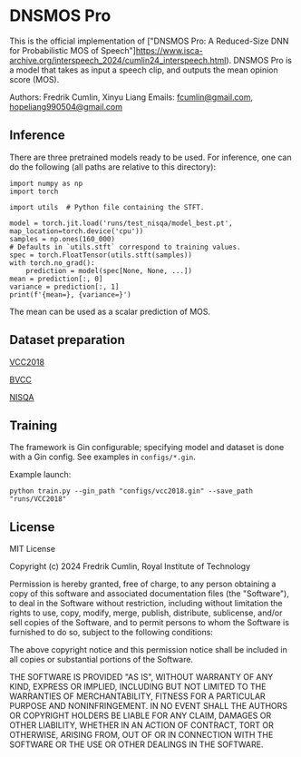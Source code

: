 # DNSMOS Pro

This is the official implementation of ["DNSMOS Pro: A Reduced-Size DNN for Probabilistic MOS of Speech"]https://www.isca-archive.org/interspeech_2024/cumlin24_interspeech.html). DNSMOS Pro is a model that takes as input a speech clip, and outputs the mean opinion score (MOS).

Authors: Fredrik Cumlin, Xinyu Liang
Emails: fcumlin@gmail.com, hopeliang990504@gmail.com

## Inference

There are three pretrained models ready to be used. For inference, one can do the following (all paths are relative to this directory):
```
import numpy as np
import torch

import utils  # Python file containing the STFT.

model = torch.jit.load('runs/test_nisqa/model_best.pt', map_location=torch.device('cpu'))
samples = np.ones(160_000)
# Defaults in `utils.stft` correspond to training values.
spec = torch.FloatTensor(utils.stft(samples))
with torch.no_grad():
    prediction = model(spec[None, None, ...])
mean = prediction[:, 0]
variance = prediction[:, 1]
print(f'{mean=}, {variance=}')
```
The mean can be used as a scalar prediction of MOS.
## Dataset preparation
[VCC2018](https://github.com/unilight/LDNet/tree/main/data)

[BVCC](https://zenodo.org/records/6572573#.Yphw5y8RprQ)

[NISQA](https://github.com/gabrielmittag/NISQA/wiki/NISQA-Corpus)

## Training
The framework is Gin configurable; specifying model and dataset is done with a Gin config. See examples in `configs/*.gin`.

Example launch:
```
python train.py --gin_path "configs/vcc2018.gin" --save_path "runs/VCC2018"
```
## License
MIT License

Copyright (c) 2024 Fredrik Cumlin, Royal Institute of Technology

Permission is hereby granted, free of charge, to any person obtaining
a copy of this software and associated documentation files (the
"Software"), to deal in the Software without restriction, including
without limitation the rights to use, copy, modify, merge, publish,
distribute, sublicense, and/or sell copies of the Software, and to
permit persons to whom the Software is furnished to do so, subject to
the following conditions:

The above copyright notice and this permission notice shall be
included in all copies or substantial portions of the Software.

THE SOFTWARE IS PROVIDED "AS IS", WITHOUT WARRANTY OF ANY KIND,
EXPRESS OR IMPLIED, INCLUDING BUT NOT LIMITED TO THE WARRANTIES OF
MERCHANTABILITY, FITNESS FOR A PARTICULAR PURPOSE AND
NONINFRINGEMENT. IN NO EVENT SHALL THE AUTHORS OR COPYRIGHT HOLDERS BE
LIABLE FOR ANY CLAIM, DAMAGES OR OTHER LIABILITY, WHETHER IN AN ACTION
OF CONTRACT, TORT OR OTHERWISE, ARISING FROM, OUT OF OR IN CONNECTION
WITH THE SOFTWARE OR THE USE OR OTHER DEALINGS IN THE SOFTWARE.

